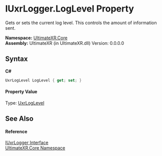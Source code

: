 # IUxrLogger.LogLevel Property 
 

Gets or sets the current log level. This controls the amount of information sent.

**Namespace:**&nbsp;<a href="N_UltimateXR_Core">UltimateXR.Core</a><br />**Assembly:**&nbsp;UltimateXR (in UltimateXR.dll) Version: 0.0.0.0

## Syntax

**C#**<br />
``` C#
UxrLogLevel LogLevel { get; set; }
```


#### Property Value
Type: <a href="T_UltimateXR_Core_UxrLogLevel">UxrLogLevel</a>

## See Also


#### Reference
<a href="T_UltimateXR_Core_IUxrLogger">IUxrLogger Interface</a><br /><a href="N_UltimateXR_Core">UltimateXR.Core Namespace</a><br />